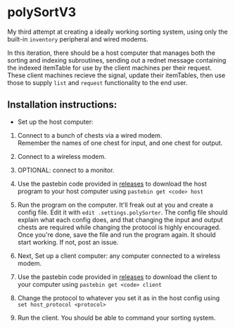 polySortV3
==========

  
My third attempt at creating a ideally working sorting system, using only the built-in `inventory` peripheral and wired modems.

  
In this iteration, there should be a host computer that manages both the sorting and indexing subroutines, sending out a rednet message containing the indexed itemTable for use by the client machines per their request. These client machines recieve the signal, update their itemTables, then use those to supply `list` and `request` functionality to the end user.

Installation instructions:
--------------------------

- Set up the host computer:

1. Connect to a bunch of chests via a wired modem.   
     Remember the names of one chest for input, and one chest for output.
2. Connect to a wireless modem.
3. OPTIONAL: connect to a monitor.
 
7. Use the pastebin code provided in [releases](https://github.com/nobleRadical/polySortV3/releases/) to download the host program to your host computer using `pastebin get <code> host`
8. Run the program on the computer. It'll freak out at you and create a config file. 
     Edit it with `edit .settings.polySorter`. 
     The config file should explain what each config does, and that changing the input and output chests are required while changing the protocol is highly encouraged. Once you're done, save the file and run the program again. It should start working. If not, post an issue.
9. Next, Set up a client computer: any computer connected to a wireless modem.
10. Use the pastebin code provided in [releases](https://github.com/nobleRadical/polySortV3/releases/) to download the client to your computer using `pastebin get <code> client`
11. Change the protocol to whatever you set it as in the host config using `set host_protocol <protocol>`
12. Run the client. You should be able to command your sorting system.
